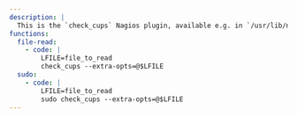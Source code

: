 ```yaml
---
description: |
  This is the `check_cups` Nagios plugin, available e.g. in `/usr/lib/nagios/plugins/`. The read file content is limited to the first line.
functions:
  file-read:
    - code: |
        LFILE=file_to_read
        check_cups --extra-opts=@$LFILE
  sudo:
    - code: |
        LFILE=file_to_read
        sudo check_cups --extra-opts=@$LFILE
---
```

